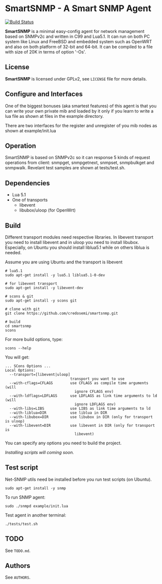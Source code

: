 SmartSNMP - A Smart SNMP Agent
==============================

[![Build Status](https://travis-ci.org/credosemi/smartsnmp.svg?branch=master)](https://travis-ci.org/credosemi/smartsnmp)

**SmartSNMP** is a minimal easy-config agent for network management based on SNMPv2c
and written in C99 and Lua5.1. It can run on both PC system like Linux and 
FreeBSD and embedded system such as OpenWRT and also on both platform of 32-bit 
and 64-bit. It can be compiled to a file with size of 20K in terms of option 
'-Os'.

License
-------

**SmartSNMP** is licensed under GPLv2, see `LICENSE` file for more details.

Configure and Interfaces
------------------------

One of the biggest bonuses (aka smartest features) of this agent is that you can
write your own private mib and loaded by it only if you learn to write a lua 
file as shown at files in the example directory.

There are two interfaces for the register and unregister of you mib nodes as
shown at example/init.lua

Operation
---------

SmartSNMP is based on SNMPv2c so it can response 5 kinds of request operations 
from client: snmpget, snmpgetnext, snmpset, snmpbulkget and snmpwalk. Revelant 
test samples are shown at tests/test.sh.

Dependencies
------------

- Lua 5.1
- One of transports
  - libevent
  - libubox/uloop (for OpenWrt)

Build
-----

Different transport modules need respective libraries. In libevent transport you
need to install libevent and in uloop you need to install libubox. Especially, 
on Ubuntu you should install liblua5.1 while on others liblua is needed.

Assume you are using Ubuntu and the transport is libevent

    # lua5.1
    sudo apt-get install -y lua5.1 liblua5.1-0-dev

    # for libevent transport
    sudo apt-get install -y libevent-dev

    # scons & git
    sudo apt-get install -y scons git

    # clone with git
    git clone https://github.com/credosemi/smartsnmp.git
    
    # build
    cd smartsnmp
    scons

For more build options, type:

    scons --help

You will get:

    ... SCons Options ...
    Local Options:
      --transport=[libevent|uloop]
                                  transport you want to use
      --with-cflags=CFLAGS        use CFLAGS as compile time arguments (will
                                    ignore CFLAGS env)
      --with-ldflags=LDFLAGS      use LDFLAGS as link time arguments to ld (will
                                    ignore LDFLAGS env)
      --with-libs=LIBS            use LIBS as link time arguments to ld
      --with-liblua=DIR           use liblua in DIR
      --with-libubox=DIR          use libubox in DIR (only for transport is uloop)
      --with-libevent=DIR         use libevent in DIR (only for transport is
                                    libevent)

You can specify any options you need to build the project.

_Installing scripts will coming soon._

Test script
-----------

Net-SNMP utils need be installed before you run test scripts (on Ubuntu).

    sudo apt-get install -y snmp

To run SNMP agent:

    sudo ./snmpd example/init.lua

Test agent in another terminal:

    ./tests/test.sh

TODO
----

See `TODO.md`.

Authors
-------

See `AUTHORS`.
